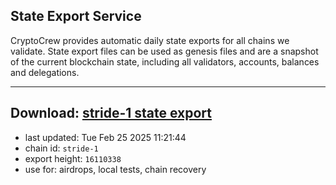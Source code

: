 ## State Export Service
CryptoCrew provides automatic daily state exports for all chains we validate. State export files can be used as genesis files and are a snapshot of the current blockchain state, including all validators, accounts, balances and delegations.

---
**Download: [stride-1 state export](https://dl-eu2.ccvalidators.com/SERVICE/stride/stride-1_export_16110338.json)**
---

- last updated: Tue Feb 25 2025 11:21:44
- chain id: `stride-1`
- export height: `16110338`
- use for: airdrops, local tests, chain recovery
